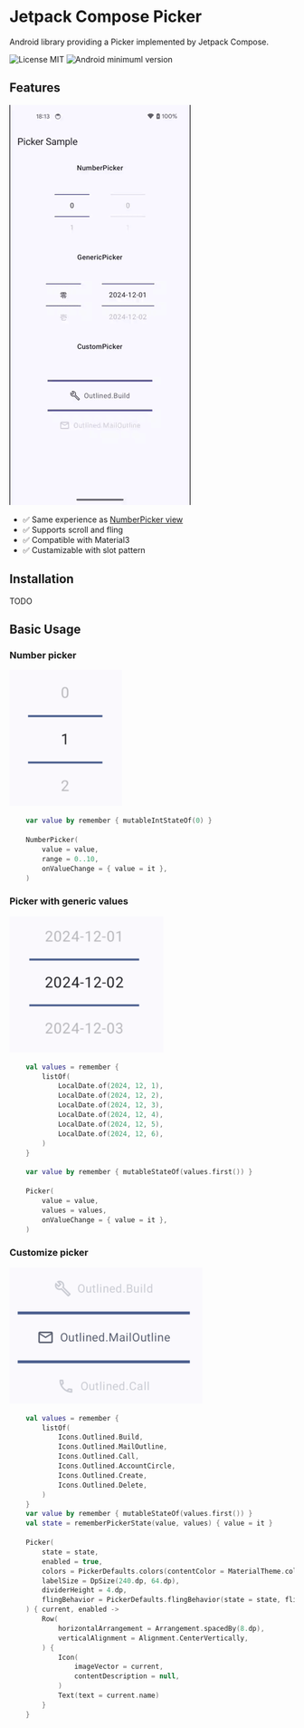 # Jetpack Compose Picker

Android library providing a Picker implemented by Jetpack Compose.


![License MIT](https://img.shields.io/badge/Apache_2.0-9E9F9F?label=License)
![Android minimuml version](https://img.shields.io/badge/26+-9E9F9F?&label=Minimum&logo=android)

## Features

<img src="capture/sample_picker.gif">

- ✅️ Same experience as [NumberPicker view](https://developer.android.com/reference/android/widget/NumberPicker)
- ✅️ Supports scroll and fling
- ✅️ Compatible with Material3
- ✅️ Custamizable with slot pattern

## Installation

TODO

## Basic Usage

### Number picker

<img src="capture/sample_number_picker.png" height="240">

```kotlin
    var value by remember { mutableIntStateOf(0) }

    NumberPicker(
        value = value,
        range = 0..10,
        onValueChange = { value = it },
    )
```

### Picker with generic values

<img src="capture/sample_generic_picker.png" height="240">

```kotlin
    val values = remember {
        listOf(
            LocalDate.of(2024, 12, 1),
            LocalDate.of(2024, 12, 2),
            LocalDate.of(2024, 12, 3),
            LocalDate.of(2024, 12, 4),
            LocalDate.of(2024, 12, 5),
            LocalDate.of(2024, 12, 6),
        )
    }

    var value by remember { mutableStateOf(values.first()) }

    Picker(
        value = value,
        values = values,
        onValueChange = { value = it },
    )
```

### Customize picker

<img src="capture/sample_custom_picker.png" height="240">

```kotlin
    val values = remember {
        listOf(
            Icons.Outlined.Build,
            Icons.Outlined.MailOutline,
            Icons.Outlined.Call,
            Icons.Outlined.AccountCircle,
            Icons.Outlined.Create,
            Icons.Outlined.Delete,
        )
    }
    var value by remember { mutableStateOf(values.first()) }
    val state = rememberPickerState(value, values) { value = it }

    Picker(
        state = state,
        enabled = true,
        colors = PickerDefaults.colors(contentColor = MaterialTheme.colorScheme.secondary),
        labelSize = DpSize(240.dp, 64.dp),
        dividerHeight = 4.dp,
        flingBehavior = PickerDefaults.flingBehavior(state = state, flingEnabled = false),
    ) { current, enabled ->
        Row(
            horizontalArrangement = Arrangement.spacedBy(8.dp),
            verticalAlignment = Alignment.CenterVertically,
        ) {
            Icon(
                imageVector = current,
                contentDescription = null,
            )
            Text(text = current.name)
        }
    }
```
